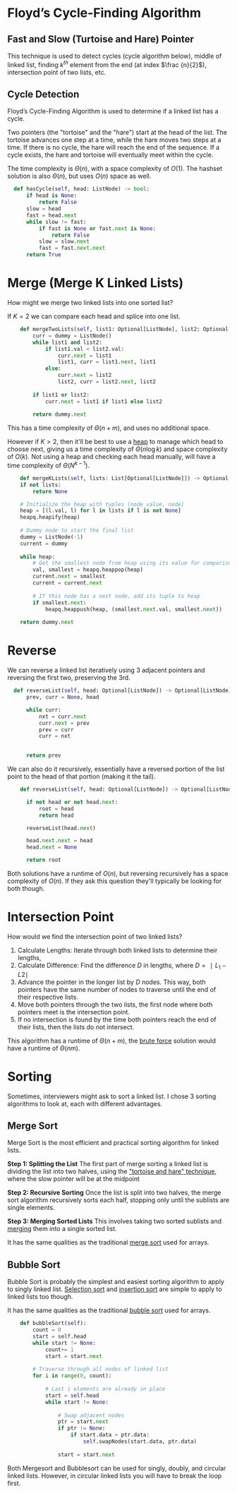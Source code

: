 # Floyd’s Cycle-Finding Algorithm

## Fast and Slow (Turtoise and Hare) Pointer

This technique is used to detect cycles (cycle algorithm below), middle of linked list, finding $k^{th}$ element from the end (at index $\frac {n}{2}$), intersection point of two lists, etc.

## Cycle Detection

Floyd’s Cycle-Finding Algorithm is used to determine if a linked list has a cycle.

Two pointers (the "tortoise" and the "hare") start at the head of the list. The tortoise advances one step at a time, while the hare moves two steps at a time. If there is no cycle, the hare will reach the end of the sequence. If a cycle exists, the hare and tortoise will eventually meet within the cycle.

The time complexity is $\Theta (n)$, with a space complexity of $O(1)$. The hashset solution is also $\Theta(n)$, but uses $O(n)$ space as well.

```python
  def hasCycle(self, head: ListNode) -> bool:
      if head is None:
          return False
      slow = head
      fast = head.next
      while slow != fast:
          if fast is None or fast.next is None:
              return False
          slow = slow.next
          fast = fast.next.next
      return True
```

# Merge (Merge K Linked Lists)
  
How might we merge two linked lists into one sorted list?

If $K = 2$ we can compare each head and splice into one list.
```python
    def mergeTwoLists(self, list1: Optional[ListNode], list2: Optional[ListNode]):
        curr = dummy = ListNode()
        while list1 and list2:               
            if list1.val < list2.val:
                curr.next = list1
                list1, curr = list1.next, list1
            else:
                curr.next = list2
                list2, curr = list2.next, list2
                
        if list1 or list2:
            curr.next = list1 if list1 else list2
            
        return dummy.next
```

This has a time complexity of $\Theta (n + m)$, and uses no additional space.

However if $K > 2$, then it'll be best to use a [heap]() to manage which head to choose next, giving us a time complexity of $\Theta (n \log k)$ and space complexity of $O(k)$. Not using a heap and checking each head manually, will have a time complexity of $\Theta (N^{k-1})$.

```python
    def mergeKLists(self, lists: List[Optional[ListNode]]) -> Optional[ListNode]:
    if not lists:
        return None

    # Initialize the heap with tuples (node value, node)
    heap = [(l.val, l) for l in lists if l is not None]
    heapq.heapify(heap)
    
    # Dummy node to start the final list
    dummy = ListNode(-1)
    current = dummy
    
    while heap:
        # Get the smallest node from heap using its value for comparison
        val, smallest = heapq.heappop(heap)
        current.next = smallest
        current = current.next
        
        # If this node has a next node, add its tuple to heap
        if smallest.next:
            heapq.heappush(heap, (smallest.next.val, smallest.next))
    
    return dummy.next
```

# Reverse

We can reverse a linked list iteratively using 3 adjacent pointers and reversing the first two, preserving the 3rd.

```python
  def reverseList(self, head: Optional[ListNode]) -> Optional[ListNode]:
      prev, curr = None, head

      while curr:
          nxt = curr.next
          curr.next = prev
          prev = curr
          curr = nxt

      
      return prev
```

We can also do it recursively, essentially have a reversed portion of the list point to the head of that portion (making it the tail).

```python
    def reverseList(self, head: Optional[ListNode]) -> Optional[ListNode]:

      if not head or not head.next: 
          root = head
          return head

      reverseList(head.next)

      head.next.next = head
      head.next = None

      return root
```

Both solutions have a runtime of $O(n)$, but reversing recursively has a space complexity of $O(n)$. If they ask this question they'll typically be looking for both though.
   
# Intersection Point

How would we find the intersection point of two linked lists?

1. Calculate Lengths: Iterate through both linked lists to determine their lengths, 
2. Calculate Difference: Find the difference $D$ in lengths, where
$D = ∣L_{1}−L{2}∣$
3. Advance the pointer in the longer list by $D$ nodes. This way, both pointers have the same number of nodes to traverse until the end of their respective lists.
4. Move both pointers through the two lists, the first node where both pointers meet is the intersection point.
5. If no intersection is found by the time both pointers reach the end of their lists, then the lists do not intersect.

This algorithm has a runtime of $\Theta (n + m)$, the [brute force]() solution would have a runtime of $\Theta(nm)$.
   
# Sorting 

Sometimes, interviewers might ask to sort a linked list. I chose $3$ sorting algorithms to look at, each with different advantages.
   
## Merge Sort

Merge Sort is the most efficient and practical sorting algorithm for linked lists. 

**Step 1: Splitting the List**
The first part of merge sorting a linked list is dividing the list into two halves, using the ["tortoise and hare" technique](), where the slow pointer will be at the midpoint

**Step 2: Recursive Sorting**
Once the list is split into two halves, the merge sort algorithm recursively sorts each half, stopping only until the sublists are single elements.

**Step 3: Merging Sorted Lists**
This involves taking two sorted sublists and [merging]() them into a single sorted list. 

It has the same qualities as the traditional [merge sort]() used for arrays.


## Bubble Sort

Bubble Sort is probably the simplest and easiest sorting algorithm to apply to singly linked list. [Selection sort]() and [insertion sort]() are simple to apply to linked lists too though.

It has the same qualities as the traditional [bubble sort]() used for arrays.

```python
    def bubbleSort(self): 
        count = 0
        start = self.head 
        while start != None: 
            count+= 1
            start = start.next
   
        # Traverse through all nodes of linked list 
        for i in range(0, count): 
   
            # Last i elements are already in place 
            start = self.head 
            while start != None: 
   
                # Swap adjacent nodes 
                ptr = start.next
                if ptr != None: 
                    if start.data > ptr.data: 
                        self.swapNodes(start.data, ptr.data) 
   
                start = start.next
```

Both Mergesort and Bubblesort can be used for singly, doubly, and circular linked lists. However, in circular linked lists you will have to break the loop first.